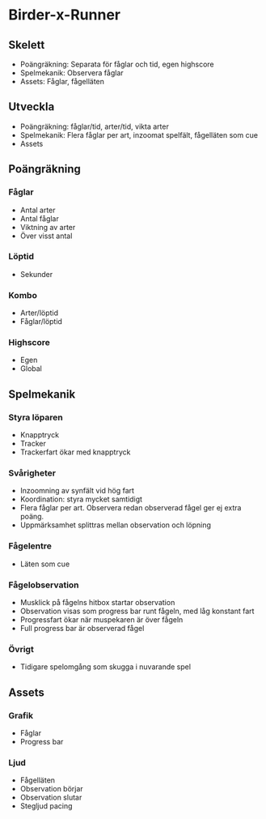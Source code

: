 # Birder-x-Runner
## Skelett
* Poängräkning: Separata för fåglar och tid, egen highscore
* Spelmekanik: Observera fåglar
* Assets: Fåglar, fågelläten

## Utveckla
* Poängräkning: fåglar/tid, arter/tid, vikta arter
* Spelmekanik: Flera fåglar per art, inzoomat spelfält, fågelläten som cue
* Assets

## Poängräkning
### Fåglar
* Antal arter
* Antal fåglar
* Viktning av arter
* Över visst antal

### Löptid
* Sekunder

### Kombo
* Arter/löptid
* Fåglar/löptid

### Highscore
* Egen
* Global

## Spelmekanik

### Styra löparen
* Knapptryck
* Tracker
* Trackerfart ökar med knapptryck

### Svårigheter
* Inzoomning av synfält vid hög fart
* Koordination: styra mycket samtidigt
* Flera fåglar per art. Observera redan observerad fågel ger ej extra poäng.
* Uppmärksamhet splittras mellan observation och löpning

### Fågelentre
* Läten som cue

### Fågelobservation
* Musklick på fågelns hitbox startar observation
* Observation visas som progress bar runt fågeln, med låg konstant fart
* Progressfart ökar när muspekaren är över fågeln
* Full progress bar är observerad fågel

### Övrigt
* Tidigare spelomgång som skugga i nuvarande spel

## Assets

### Grafik
* Fåglar
* Progress bar

### Ljud
* Fågelläten
* Observation börjar
* Observation slutar
* Stegljud pacing
